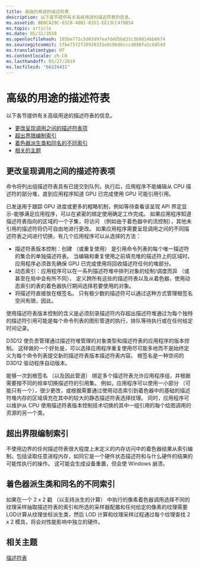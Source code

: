 ```yaml
---
title: 高级的用途的描述符表
description: 以下各节提供有关高级用途的描述符表的信息。
ms.assetid: BB0CA29C-65CB-48B1-8351-EE13CC470B54
ms.topic: article
ms.date: 05/31/2018
ms.openlocfilehash: 105be771c5d03d97ea7ddd5bd31c360814bb6674
ms.sourcegitcommit: 1fbe7572f20938331e9c9bd6cccd098fa1c6054d
ms.translationtype: HT
ms.contentlocale: zh-CN
ms.lasthandoff: 05/27/2019
ms.locfileid: "66224431"
---
```

# <a name="advanced-use-of-descriptor-tables"></a>高级的用途的描述符表

以下各节提供有关高级用途的描述符表的信息。

-   [更改呈现调用之间的描述符表项](#changing-descriptor-table-entries-between-rendering-calls)
-   [超出界限编制索引](#out-of-bounds-indexing)
-   [着色器派生类和同名的不同索引](#shader-derivatives-and-divergent-indexing)
-   [相关的主题](#related-topics)

## <a name="changing-descriptor-table-entries-between-rendering-calls"></a>更改呈现调用之间的描述符表项

命令将列出组描述符表具有已提交到队列，执行后，应用程序不能编辑从 CPU 描述符的部分堆，直到应用程序知道 GPU 已完成使用 GPU 可能引用引用。

已发送用于跟踪 GPU 进度或更多的粗略机制，例如等待查看该呈现 API 界定显示-能够满足应用程序，可以在紧密的绑定使用确定工作完成。 如果应用程序知道描述符表指向的区域的一个子集，将访问 （例如由于着色器中的流控制），其他未引用的描述符将仍可自由地进行更改。 如果应用程序需要呈现调用之间的不同描述符表之间进行切换，有几个应用程序可以从选择的方法：

-   描述符表版本控制：创建 （或重复使用） 是引用命令列表的每个唯一描述符的集合的单独描述符表。 当编辑和重复使用之前填充堆的描述符上的区域时，应用程序必须首先确保 GPU 已完成使用将回收描述符任何的堆部分。
-   动态索引：应用程序可以在一系列描述符堆中排列对象的绘制/调度而异 （或甚至在局中会有所不同）、 定义跨所有这些的描述符表以及从着色器，使用动态索引的表的着色器执行期间选择若要使用的对象。
-   将描述符直接放在根签名。 只有极少数的描述符可以通过这种方式管理根签名空间有限，因此。

使用描述符表版本控制的含义是必须刻录描述符内存超出描述符堆通过为每个独特的描述符引用可能是每个命令列表的图形管道的执行，排队等待执行或在任何给定时间记录。

D3D12 使负责管理通过描述符堆管理的对象类型和描述符表的应用程序的版本控制。 这样做的一个好处是，可以选择应用程序重复使用尽可能多地而不是始终定义为每个命令列表提交新的描述符表版本描述符表内容。 根签名是一种空间的 D3D12 驱动程序自动版本。

能够一次到根签名 （以及因此管道） 绑定多个描述符表允许应用程序组，并根据需要按不同的频率切换描述符的引用集。 例如，应用程序可以使用一小部分 （可能只有一个），很少更改，或根据需要通过使用动态索引到着色器中的基础的描述符堆内存的区域填充在其中的较大的静态描述符表选择纹理。 同时，应用程序可以维护从 CPU 使用描述符表版本控制技术切换的其中一组引用的每个绘图调用的资源的另一个类。

## <a name="out-of-bounds-indexing"></a>超出界限编制索引

不使用边界的任何描述符表很大程度上未定义的内存访问中的着色器结果从索引编制，包括读取任意进程内存，如同它是一个硬件状态描述符和与什么硬件的结果的可能性执行的操作。 这可能会生成设备重置，但会使 Windows 崩溃。

## <a name="shader-derivatives-and-divergent-indexing"></a>着色器派生类和同名的不同索引

如果在一个 2 x 2 戳 （以支持派生的计算） 中执行的像素着色器调用选择不同的纹理采样抽取描述符表的索引和所选的采样器配置和任何给定的像素的纹理需要 LOD计算从纹理坐标派生类，然后 LOD 计算和纹理采样过程通过每个纹理查找 2 x 2 模具，将会对性能影响中独立的硬件。

## <a name="related-topics"></a>相关主题

<dl> <dt>

[描述符表](descriptor-tables.md)
</dt> </dl>

 

 




